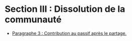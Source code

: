 # Section III : Dissolution de la communauté

- [Paragraphe 3 : Contribution au passif après le partage.](paragraphe-3)
